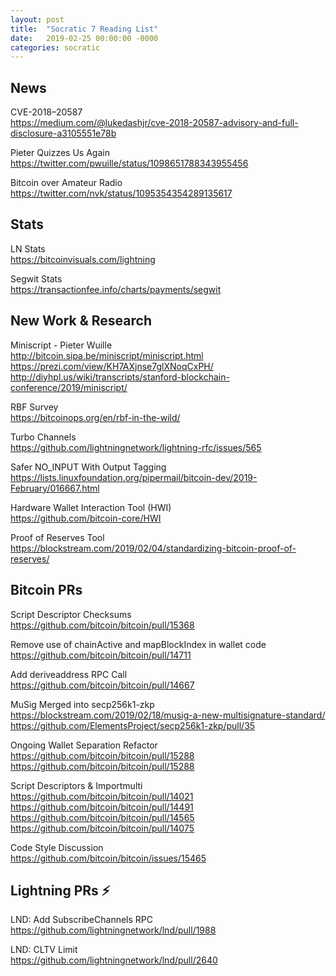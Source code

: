 ```yaml
---
layout: post
title:  "Socratic 7 Reading List"
date:   2019-02-25 00:00:00 -0000
categories: socratic
---
```



## News

CVE-2018–20587  
<https://medium.com/@lukedashjr/cve-2018-20587-advisory-and-full-disclosure-a3105551e78b>

Pieter Quizzes Us Again  
<https://twitter.com/pwuille/status/1098651788343955456>

Bitcoin over Amateur Radio  
<https://twitter.com/nvk/status/1095354354289135617>


## Stats

LN Stats  
<https://bitcoinvisuals.com/lightning>

Segwit Stats  
<https://transactionfee.info/charts/payments/segwit>


## New Work & Research

Miniscript - Pieter Wuille  
<http://bitcoin.sipa.be/miniscript/miniscript.html>  
<https://prezi.com/view/KH7AXjnse7glXNoqCxPH/>  
<http://diyhpl.us/wiki/transcripts/stanford-blockchain-conference/2019/miniscript/>  

RBF Survey  
<https://bitcoinops.org/en/rbf-in-the-wild/>

Turbo Channels  
<https://github.com/lightningnetwork/lightning-rfc/issues/565>

Safer NO_INPUT With Output Tagging  
<https://lists.linuxfoundation.org/pipermail/bitcoin-dev/2019-February/016667.html>

Hardware Wallet Interaction Tool (HWI)  
<https://github.com/bitcoin-core/HWI>

Proof of Reserves Tool  
<https://blockstream.com/2019/02/04/standardizing-bitcoin-proof-of-reserves/>


## Bitcoin PRs

Script Descriptor Checksums  
<https://github.com/bitcoin/bitcoin/pull/15368>

Remove use of chainActive and mapBlockIndex in wallet code  
<https://github.com/bitcoin/bitcoin/pull/14711>

Add deriveaddress RPC Call  
<https://github.com/bitcoin/bitcoin/pull/14667>

MuSig Merged into secp256k1-zkp  
<https://blockstream.com/2019/02/18/musig-a-new-multisignature-standard/>  
<https://github.com/ElementsProject/secp256k1-zkp/pull/35>

Ongoing Wallet Separation Refactor  
<https://github.com/bitcoin/bitcoin/pull/15288>  
<https://github.com/bitcoin/bitcoin/pull/15288>

Script Descriptors & Importmulti  
<https://github.com/bitcoin/bitcoin/pull/14021>  
<https://github.com/bitcoin/bitcoin/pull/14491>  
<https://github.com/bitcoin/bitcoin/pull/14565>  
<https://github.com/bitcoin/bitcoin/pull/14075>  

Code Style Discussion  
<https://github.com/bitcoin/bitcoin/issues/15465>


## Lightning PRs ⚡


LND: Add SubscribeChannels RPC  
<https://github.com/lightningnetwork/lnd/pull/1988>

LND: CLTV Limit  
<https://github.com/lightningnetwork/lnd/pull/2640>


